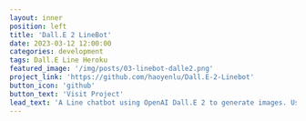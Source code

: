```yaml
---
layout: inner
position: left
title: 'Dall.E 2 LineBot'
date: 2023-03-12 12:00:00
categories: development
tags: Dall.E Line Heroku
featured_image: '/img/posts/03-linebot-dalle2.png'
project_link: 'https://github.com/haoyenlu/Dall.E-2-Linebot'
button_icon: 'github'
button_text: 'Visit Project'
lead_text: 'A Line chatbot using OpenAI Dall.E 2 to generate images. Use the QR code to add the Linebot as friend.'
---
```

